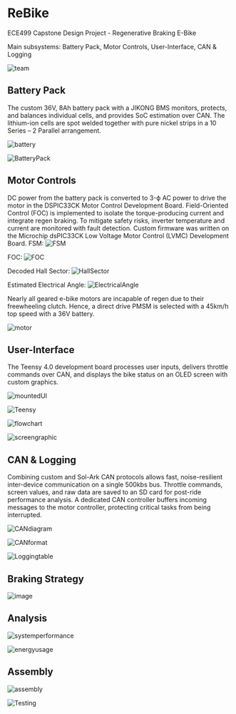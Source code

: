 # ReBike
ECE499 Capstone Design Project - Regenerative Braking E-Bike

Main subsystems: Battery Pack, Motor Controls, User-Interface, CAN & Logging

![team](https://github.com/user-attachments/assets/63a7b341-faa4-4de2-bde8-7ec958bbb726)

## Battery Pack
The custom 36V, 8Ah battery pack with a JIKONG BMS monitors, protects, and balances individual cells, and provides SoC estimation over CAN. The lithium-ion cells are spot welded together with pure nickel strips in a 10 Series – 2 Parallel arrangement.

![battery](https://github.com/user-attachments/assets/7516a325-2928-4e67-ae1d-192e10585e97)

![BatteryPack](https://github.com/user-attachments/assets/63abeee7-6417-45e6-bf0a-9554f3fb5687)

## Motor Controls
DC power from the battery pack is converted to 3-ϕ AC power to drive the motor in the DSPIC33CK Motor Control Development Board. Field-Oriented Control (FOC) is implemented to isolate the torque-producing current and integrate regen braking. To mitigate safety risks, inverter temperature and current are monitored with fault detection. Custom firmware was written on the Microchip dsPIC33CK Low Voltage Motor Control (LVMC) Development Board.
FSM:
![FSM](https://github.com/user-attachments/assets/8ec09012-f001-452d-b119-f9a687071c2f)

FOC:
![FOC](https://github.com/user-attachments/assets/e9fff6b6-0308-4521-be1c-9d897573b3ec)

Decoded Hall Sector:
![HallSector](https://github.com/user-attachments/assets/3d4a943b-a9f9-4bb3-86d2-6eddd20568f7)

Estimated Electrical Angle:
![ElectricalAngle](https://github.com/user-attachments/assets/187961c2-eb00-414b-aa83-bf075bd27650)

Nearly all geared e-bike motors are incapable of regen due to their freewheeling clutch. Hence, a direct drive PMSM is selected with a 45km/h top speed with a 36V battery.

![motor](https://github.com/user-attachments/assets/9190e69b-c699-4e04-985f-875e471d5432)

## User-Interface
The Teensy 4.0 development board processes user inputs, delivers throttle commands over CAN, and displays the bike status on an OLED screen with custom graphics.

![mountedUI](https://github.com/user-attachments/assets/f2bc4335-3e74-4e49-8721-dd39cdeaf837)

![Teensy](https://github.com/user-attachments/assets/ac6e376d-02cb-4840-ac5f-f827c2f4d538)

![flowchart](https://github.com/user-attachments/assets/854b580c-d32f-4331-8045-a99331eb3284)

![screengraphic](https://github.com/user-attachments/assets/a2c56918-8903-4689-9376-ca45ef3621f7)

## CAN & Logging
Combining custom and Sol-Ark CAN protocols allows fast, noise-resilient inter-device communication on a single 500kbs bus. Throttle commands, screen values, and raw data are saved to an SD card for post-ride performance analysis. A dedicated CAN controller buffers incoming messages to the motor controller, protecting critical tasks from being interrupted.

![CANdiagram](https://github.com/user-attachments/assets/1dda9d8c-1969-4304-8dcb-d35f7c6e3d53)

![CANformat](https://github.com/user-attachments/assets/e99ee30e-1115-4e31-b20e-5e668804d60c)

![Loggingtable](https://github.com/user-attachments/assets/5dc08cc5-000d-43fd-be2b-371af2df1aa1)

## Braking Strategy

![image](https://github.com/user-attachments/assets/fd2cd82d-07c1-4c3d-a58c-ca1307d723c7)

## Analysis

![systemperformance](https://github.com/user-attachments/assets/fa50669d-5dc0-42bf-a485-982481a41498)

![energyusage](https://github.com/user-attachments/assets/3c0863f1-fffb-4b3b-bd07-b55b8a656b7d)

## Assembly
![assembly](https://github.com/user-attachments/assets/c4344f35-8c44-48af-a716-08ad64e95df5)

![Testing](https://github.com/user-attachments/assets/3ab75013-718f-4b7c-9414-dd5c3730a155)




